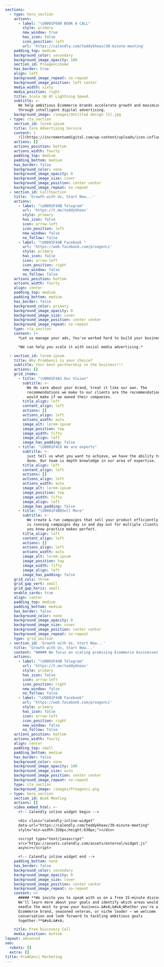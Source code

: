 ```yaml
---
sections:
  - type: hero_section
    actions:
      - label: "\U0001F680 BOOK A CALL"
        style: primary
        new_window: true
        has_icon: false
        icon_position: left
        url: 'https://calendly.com/teddykheav/30-minute-meeting'
    padding_top: medium
    background_color: secondary
    background_image_opacity: 100
    section_id: Proagencihome
    has_border: true
    align: left
    background_image_repeat: no-repeat
    background_image_position: left center
    media_width: sixty
    media_position: right
    title: Scale Up At Lightning Speed.
    subtitle: >-
      We help ambitious Ecommerce brands accelerate growth and maximize ROI
      through intelligent digital advertising.
    background_image: /images/Untitled design (2).jpg
  - type: cta_section
    section_id: lorem-ipsum
    title: Core Advertising Service
    content: |
      ![](https://incrementumdigital.com/wp-content/uploads/icon-influencer.png)
    actions: []
    actions_position: bottom
    actions_width: fourty
    padding_top: medium
    padding_bottom: medium
    has_border: false
    background_color: none
    background_image_opacity: 0
    background_image_size: cover
    background_image_position: center center
    background_image_repeat: no-repeat
  - section_id: Calltoaction
    title: 'Growth with Us, Start Now...'
    actions:
      - label: "\U0001F44B Telegram"
        url: 'https://t.me/teddykheav'
        style: primary
        has_icon: false
        icon: arrow-left
        icon_position: left
        new_window: false
        no_follow: false
      - label: "\U0001F44B Facebook "
        url: 'https://web.facebook.com/proagenci'
        style: primary
        has_icon: false
        icon: arrow-left
        icon_position: right
        new_window: false
        no_follow: false
    actions_position: bottom
    actions_width: fourty
    align: center
    padding_top: medium
    padding_bottom: medium
    has_border: false
    background_color: primary
    background_image_opacity: 0
    background_image_size: cover
    background_image_position: center center
    background_image_repeat: no-repeat
    type: cta_section
    content: |+
      *Let us manage your ads, You've worked hard to build your business. *

      *We can help you scale it with social media advertising.*

  - section_id: lorem-ipsum
    title: Why ProAGenci is your choice?
    subtitle: Your best partnership in the business!!!
    actions: []
    grid_items:
      - title: "\U0001F4A1 Our Vision"
        subtitle: >-
          We do care about your brand, treat it like our own. The
          recommendations we make to our clients are the recommendations we
          would make if we owned their companies.
        title_align: left
        content_align: left
        actions: []
        actions_align: left
        actions_width: auto
        image_alt: lorem-ipsum
        image_position: top
        image_width: fifty
        image_align: left
        image_has_padding: false
      - title: "\U0001F4C8 We are experts"
        subtitle: >-
          just tell us what you want to achieve, we have the ability to get it
          done. Our team is depth knowledge in our area of expertise.
        title_align: left
        content_align: left
        actions: []
        actions_align: left
        actions_width: auto
        image_alt: lorem-ipsum
        image_position: top
        image_width: fifty
        image_align: left
        image_has_padding: false
      - title: "\U0001F4B8Sell More"
        subtitle: >-
          We create & run campaigns that sell your product efficiently. Our team
          is running campaigns day in and day out for multiple clients, and as
          you know practice makes perfect.
        title_align: left
        content_align: left
        actions: []
        actions_align: left
        actions_width: auto
        image_alt: lorem-ipsum
        image_position: top
        image_width: fifty
        image_align: left
        image_has_padding: false
    grid_cols: three
    grid_gap_vert: small
    grid_gap_horiz: small
    enable_cards: true
    align: center
    padding_top: medium
    padding_bottom: medium
    has_border: false
    background_color: none
    background_image_opacity: 0
    background_image_size: cover
    background_image_position: center center
    background_image_repeat: no-repeat
    type: grid_section
  - section_id: 'Growth with Us, Start Now...'
    title: 'Growth with Us, Start Now...'
    content: "##### We focus on scaling promising Ecommerce businesses to 7 & 8 figures while establishing\_omnipresence\_in their market.&#xA;&#xA;\n\n"
    actions:
      - label: "\U0001F44B Telegram"
        url: 'https://t.me/teddykheav'
        style: primary
        has_icon: false
        icon: arrow-left
        icon_position: right
        new_window: false
        no_follow: false
      - label: "\U0001F44B Facebook"
        url: 'https://web.facebook.com/proagenci'
        style: primary
        has_icon: false
        icon: arrow-left
        icon_position: right
        new_window: false
        no_follow: false
    actions_position: bottom
    actions_width: fourty
    align: center
    padding_top: small
    padding_bottom: medium
    has_border: false
    background_color: none
    background_image_opacity: 100
    background_image_size: auto
    background_image_position: center center
    background_image_repeat: no-repeat
    type: cta_section
    background_image: /images/Proagenci.png
  - type: hero_section
    section_id: Book Meeting
    actions: []
    video_embed_html: >-
      <!-- Calendly inline widget begin -->

      <div class="calendly-inline-widget"
      data-url="https://calendly.com/teddykheav/30-minute-meeting"
      style="min-width:320px;height:630px;"></div>

      <script type="text/javascript"
      src="https://assets.calendly.com/assets/external/widget.js"
      async></script>

      <!-- Calendly inline widget end -->
    padding_bottom: none
    has_border: false
    background_color: secondary
    background_image_opacity: 0
    background_image_size: cover
    background_image_position: center center
    background_image_repeat: no-repeat
    content: >+
      ##### **We invite you to speak with us on a free 15-minute discovery call.
      We'll learn more about your goals and identify which areas would move the
      needle the most to grow your business.&#xA;&#xA;Whether you're a fledgling
      Ecommerce brand, seasoned veteran, or niche leader – we welcome
      conversation and look forward to tackling ambitious goals
      together.**&#xA;&#xA;

    title: Free Discovery Call
    media_position: bottom
layout: advanced
seo:
  robots: []
  extra: []
title: ProAGenci Marketing
---
```


